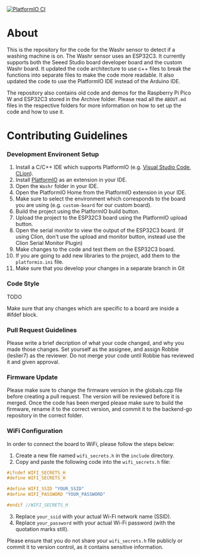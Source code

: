 [![PlatformIO CI](https://github.com/Spaceona/Washr/actions/workflows/PlatformIO_CI.yaml/badge.svg)](https://github.com/Spaceona/Washr/actions/workflows/PlatformIO_CI.yaml)

# About
This is the repository for the code for the Washr sensor to detect if a washing machine is on.
The Washr sensor uses an ESP32C3. It currently supports both the Seeed Studio board developer board and the custom Washr board.
It updated the code architecture to use c++ files to break the functions into separate files to make the code more readable.
It also updated the code to use the PlatformIO IDE instead of the Arduino IDE.

The repository also contains old code and demos for the Raspberry Pi Pico W and ESP32C3 stored in the Archive folder.
Please read all the `ABOUT.md` files in the respective folders for more information on how to set up the code and how to use it. 

# Contributing Guidelines

### Development Environent Setup
1. Install a C/C++ IDE  which supports PlatformIO (e.g. [Visual Studio Code](https://code.visualstudio.com/), [CLion](https://www.jetbrains.com/clion/)).
2. Install [PlatformIO](https://platformio.org/install/) as an extension in your IDE.
3. Open the `Washr` folder in your IDE.
4. Open the PlatformIO Home from the PlatformIO extension in your IDE.
5. Make sure to select the environment which corresponds to the board you are using (e.g. `custom-board` for our custom board).
5. Build the project using the PlatformIO build button.
6. Upload the project to the ESP32C3 board using the PlatformIO upload button.
7. Open the serial monitor to view the output of the ESP32C3 board. (If using Clion, don't use the upload and monitor button, instead use the Clion Serial Monitor Plugin)
8. Make changes to the code and test them on the ESP32C3 board.
9. If you are going to add new libraries to the project, add them to the `platformio.ini` file.
10. Make sure that you develop your changes in a separate branch in Git

### Code Style
TODO

Make sure that any changes which are specific to a board are inside a #ifdef block.

### Pull Request Guidelines
Please write a brief decription of what your code changed, and why you made those changes. Set yourself as the assignee, and assign Robbie (leslier7) as the reviewer. Do not merge your code until Robbie has reviewed it and given approval.

### Firmware Update
Please make sure to change the firmware version in the globals.cpp file before creating a pull request. The version will be reviewed before it is merged. Once the code has been merged please make sure to build the firmware, rename it to the correct version, and commit it to the backend-go repository in the correct folder.

### WiFi Configuration
In order to connect the board to WiFi, please follow the steps below:

1. Create a new file named `wifi_secrets.h` in the `include` directory.
2. Copy and paste the following code into the `wifi_secrets.h` file:

```c
#ifndef WIFI_SECRETS_H
#define WIFI_SECRETS_H

#define WIFI_SSID "YOUR_SSID"
#define WIFI_PASSWORD "YOUR_PASSWORD"

#endif //WIFI_SECRETS_H
```

3. Replace `your_ssid` with your actual Wi-Fi network name (SSID).
4. Replace `your_password` with your actual Wi-Fi password (with the quotation marks still).

Please ensure that you do not share your `wifi_secrets.h` file publicly or commit it to version control, as it contains sensitive information.
